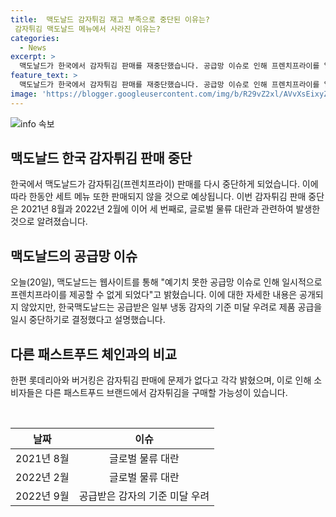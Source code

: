 ```yaml
---
title:  맥도날드 감자튀김 재고 부족으로 중단된 이유는?
 감자튀김 맥도날드 메뉴에서 사라진 이유는?
categories:
  - News
excerpt: >
  맥도날드가 한국에서 감자튀김 판매를 재중단했습니다. 공급망 이슈로 인해 프렌치프라이를 일시적으로 제공하지 못하게 됐다고 밝혔으며, 이에 따라 세트 메뉴도 당분간 판매하지 않을 예정입니다. 이는 한국맥도날드에게 있어 세 번째로 감자튀김 판매를 중단하는 사례이며, 롯데리아와 버거킹은 감자튀김 판매에 문제가 없다고 밝혔습니다.
feature_text: >
  맥도날드가 한국에서 감자튀김 판매를 재중단했습니다. 공급망 이슈로 인해 프렌치프라이를 일시적으로 제공하지 못하게 됐다고 밝혔으며, 이에 따라 세트 메뉴도 당분간 판매하지 않을 예정입니다. 이는 한국맥도날드에게 있어 세 번째로 감자튀김 판매를 중단하는 사례이며, 롯데리아와 버거킹은 감자튀김 판매에 문제가 없다고 밝혔습니다.
image: 'https://blogger.googleusercontent.com/img/b/R29vZ2xl/AVvXsEixyZcFfHzMRdzZMjFBmAUKJYCLCGyLL1o632UiGVXcaFdKo_bkvkuCioo0uUKlGfBVcT3P84aROyZIXSBEx3Aw5nCQ3pTgDom1WDC4m8eifvWiAmWEEVb4x6G_l8C0QH225ldMjyaFvpxGEBGNO37VmDTDMHGhJPq73UglMfDca1-0aw/s1600/blogspot.png'
---
```


<p><img src="https://blogger.googleusercontent.com/img/b/R29vZ2xl/AVvXsEixyZcFfHzMRdzZMjFBmAUKJYCLCGyLL1o632UiGVXcaFdKo_bkvkuCioo0uUKlGfBVcT3P84aROyZIXSBEx3Aw5nCQ3pTgDom1WDC4m8eifvWiAmWEEVb4x6G_l8C0QH225ldMjyaFvpxGEBGNO37VmDTDMHGhJPq73UglMfDca1-0aw/s1600/blogspot.png" alt="info 속보" /></p>

<h2 data-ke-size="size26">맥도날드 한국 감자튀김 판매 중단</h2>

<p data-ke-size="size16">한국에서 맥도날드가 감자튀김(프렌치프라이) 판매를 다시 중단하게 되었습니다. 이에 따라 한동안 세트 메뉴 또한 판매되지 않을 것으로 예상됩니다. 이번 감자튀김 판매 중단은 2021년 8월과 2022년 2월에 이어 세 번째로, 글로벌 물류 대란과 관련하여 발생한 것으로 알려졌습니다.</p>

<h2 data-ke-size="size26">맥도날드의 공급망 이슈</h2>

<p data-ke-size="size16">오늘(20일), 맥도날드는 웹사이트를 통해 "예기치 못한 공급망 이슈로 인해 일시적으로 프렌치프라이를 제공할 수 없게 되었다"고 밝혔습니다. 이에 대한 자세한 내용은 공개되지 않았지만, 한국맥도날드는 공급받은 일부 냉동 감자의 기준 미달 우려로 제품 공급을 일시 중단하기로 결정했다고 설명했습니다.</p>

<h2 data-ke-size="size26">다른 패스트푸드 체인과의 비교</h2>

<p data-ke-size="size16">한편 롯데리아와 버거킹은 감자튀김 판매에 문제가 없다고 각각 밝혔으며, 이로 인해 소비자들은 다른 패스트푸드 브랜드에서 감자튀김을 구매할 가능성이 있습니다.</p>

<p data-ke-size="size16">&nbsp;</p>

<table>
    <thead>
        <tr>
            <th style="text-align: center;">날짜</th>
            <th style="text-align: center;">이슈</th>
        </tr>
    </thead>
    <tbody>
        <tr>
            <td style="text-align: center;">2021년 8월</td>
            <td style="text-align: center;">글로벌 물류 대란</td>
        </tr>
        <tr>
            <td style="text-align: center;">2022년 2월</td>
            <td style="text-align: center;">글로벌 물류 대란</td>
        </tr>
        <tr>
            <td style="text-align: center;">2022년 9월</td>
            <td style="text-align: center;">공급받은 감자의 기준 미달 우려</td>
        </tr>
    </tbody>
</table>


